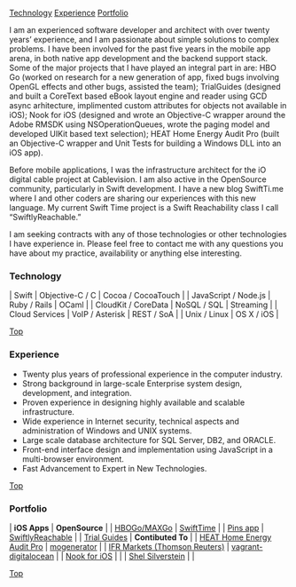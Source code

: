 [Technology](#technology) [Experience](#experience) [Portfolio](#portfolio)

I am an experienced software developer and architect with over twenty years’ experience, and I am passionate about simple solutions to complex problems. I have been involved for the past five years in the mobile app arena, in both native app development and the backend support stack. Some of the major projects that I have played an integral part in are: HBO Go (worked on research for a new generation of app, fixed bugs involving OpenGL effects and other bugs, assisted the team); TrialGuides (designed and built a CoreText based eBook layout engine and reader using GCD async arhitecture, implimented custom attributes for objects not available in iOS); Nook for iOS (designed and wrote an Objective-C wrapper around the Adobe RMSDK using NSOperationQueues, wrote the paging model and developed UIKit based text selection); HEAT Home Energy Audit Pro (built an Objective-C wrapper and Unit Tests for building a Windows DLL into an iOS app).

Before mobile applications, I was the infrastructure architect for the iO digital cable project at Cablevision. I am also active in the OpenSource community, particularly in Swift development. I have a new blog SwiftTi.me where I and other coders are sharing our experiences with this new language. My current Swift Time project is a Swift Reachability class I call “SwiftlyReachable.”

I am seeking contracts with any of those technologies or other technologies I have experience in. Please feel free to contact me with any questions you have about my practice, availability or anything else interesting.

### Technology

| Swift | Objective-C / C | Cocoa / CocoaTouch |
| JavaScript / Node.js | Ruby / Rails | OCaml |
| CloudKit / CoreData | NoSQL / SQL | Streaming |
| Cloud Services | VoIP / Asterisk | REST / SoA |
| Unix / Linux | OS X / iOS |

[Top](#)

### Experience

* Twenty plus years of professional experience in the computer industry.
* Strong background in large-scale Enterprise system design, development, and integration.
* Proven experience in designing highly available and scalable infrastructure.
* Wide experience in Internet security, technical aspects and administration of Windows and UNIX systems.
* Large scale database architecture for SQL Server, DB2, and ORACLE.
* Front-end interface design and implementation using JavaScript in a multi-browser environment.
* Fast Advancement to Expert in New Technologies.

[Top](#)

### Portfolio

| __iOS Apps__ | __OpenSource__ |
| [HBOGo/MAXGo](https://itunes.apple.com/us/app/hbo-go/id429775439?mt=8) | [SwiftTime](http://swiftti.me) |
| [Pins app](https://angel.co/pins-1) | [SwiftlyReachable](https://github.com/swifttime/SwiftlyReachable) |
| [Trial Guides](https://itunes.apple.com/us/app/trial-guides/id555723807?mt=8) | __Contibuted To__ |
| [HEAT Home Energy Audit Pro](https://itunes.apple.com/us/app/heat-home-energy-audit-pro/id537939000?mt=8) | [mogenerator](https://github.com/rentzsch/mogenerator) |
| [IFR Markets (Thomson Reuters)](http://download.cnet.com/Thomson-Reuters-IFR-Markets/3000-2164_4-75634352.html) | [vagrant-digitalocean](https://github.com/smdahlen/vagrant-digitalocean) |
| [Nook for iOS](https://itunes.apple.com/us/app/nook/id373582546?mt=8) | |
| [Shel Silverstein](https://itunes.apple.com/us/app/shel-silversteins-animations/id336791939?mt=8) | |

[Top](#)
